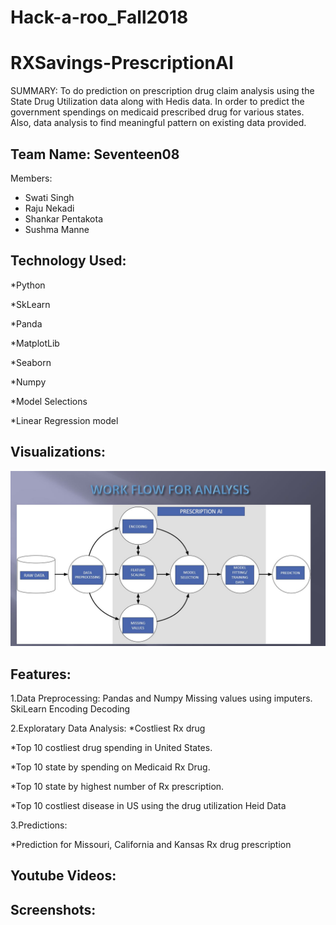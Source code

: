 # Hack-a-roo_Fall2018

# RXSavings-PrescriptionAI

SUMMARY:
To do prediction on prescription drug claim analysis using the State Drug Utilization data along with Hedis data. In order to predict the government spendings on medicaid prescribed drug for various states.
Also, data analysis  to find meaningful pattern on existing data provided.


## Team Name: Seventeen08
Members:
* Swati Singh     
* Raju Nekadi
* Shankar Pentakota
* Sushma Manne


## Technology Used:
*Python


*SkLearn


*Panda


*MatplotLib



*Seaborn



*Numpy




*Model Selections





*Linear Regression model


## Visualizations:


![](https://github.com/swati2917/Hack-a-roo_Fall2018/blob/master/Documents/Workflow.JPG)







## Features:
1.Data Preprocessing:
Pandas and Numpy
Missing values using imputers. SkiLearn 
Encoding Decoding 


2.Exploratary Data Analysis: 
*Costliest Rx drug 

*Top 10 costliest drug spending in United States.

*Top 10 state by spending on Medicaid Rx Drug.

*Top 10 state by highest number of Rx prescription.
 
 *Top 10 costliest disease in US using the drug utilization Heid Data
 
 
3.Predictions:

*Prediction for Missouri, California and Kansas Rx drug prescription






## Youtube Videos:




## Screenshots:
